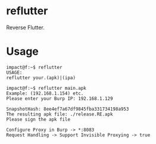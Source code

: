 reflutter
=========

Reverse Flutter.


Usage
=====

```console
impact@f:~$ reflutter
USAGE:
reflutter your.(apk)|(ipa)
```
```console
impact@f:~$ reflutter main.apk
Example: (192.168.1.154) etc.
Please enter your Burp IP: 192.168.1.129

SnapshotHash: 8ee4ef7a67df9845fba331734198a953
The resulting apk file: ./release.RE.apk
Please sign the apk file

Configure Proxy in Burp -> *:8083
Request Handling -> Support Invisible Proxying -> true
```
